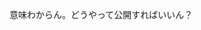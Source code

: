 <!DOCTYPE html>
<html>
<head>
  <title>まさかこいつか？</title>
  <meta charset="UTF-8">
</head>
<body>
  <p>意味わからん。どうやって公開すればいいん？</p>
</body>
</html>

